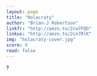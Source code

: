 ```yaml
---
layout: page
title: "Holacraty"
author: "Brian-J Robertson"
linkfr: "http://amzn.to/2cw7F8D"
linkus: "http://amzn.to/2cn7RlK" 
img: "holacraty-cover.jpg"
score: 0
read: false
---
```


?
